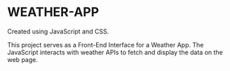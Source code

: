 # WEATHER-APP
Created using JavaScript and CSS. 

This project serves as a Front-End Interface for a Weather App. The JavaScript interacts with weather APIs to fetch and display the data on the web page.
